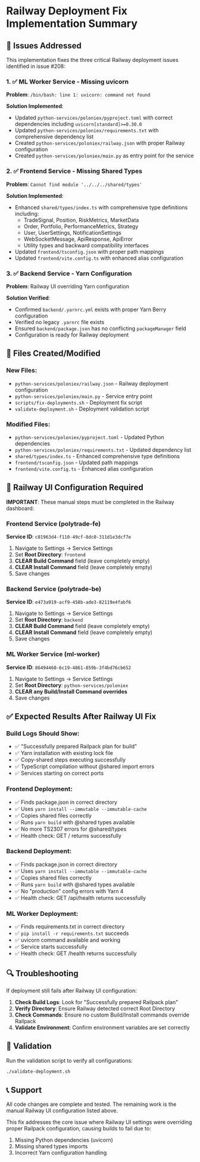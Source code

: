 # Railway Deployment Fix Implementation Summary

## 🚀 Issues Addressed

This implementation fixes the three critical Railway deployment issues identified in issue #208:

### 1. ✅ ML Worker Service - Missing uvicorn
**Problem**: `/bin/bash: line 1: uvicorn: command not found`

**Solution Implemented**:
- Updated `python-services/poloniex/pyproject.toml` with correct dependencies including `uvicorn[standard]>=0.30.0`
- Updated `python-services/poloniex/requirements.txt` with comprehensive dependency list
- Created `python-services/poloniex/railway.json` with proper Railway configuration
- Created `python-services/poloniex/main.py` as entry point for the service

### 2. ✅ Frontend Service - Missing Shared Types  
**Problem**: `Cannot find module '../../../shared/types'`

**Solution Implemented**:
- Enhanced `shared/types/index.ts` with comprehensive type definitions including:
  - TradeSignal, Position, RiskMetrics, MarketData
  - Order, Portfolio, PerformanceMetrics, Strategy
  - User, UserSettings, NotificationSettings
  - WebSocketMessage, ApiResponse, ApiError
  - Utility types and backward compatibility interfaces
- Updated `frontend/tsconfig.json` with proper path mappings
- Updated `frontend/vite.config.ts` with enhanced alias configuration

### 3. ✅ Backend Service - Yarn Configuration
**Problem**: Railway UI overriding Yarn configuration

**Solution Verified**:
- Confirmed `backend/.yarnrc.yml` exists with proper Yarn Berry configuration
- Verified no legacy `.yarnrc` file exists
- Ensured `backend/package.json` has no conflicting `packageManager` field
- Configuration is ready for Railway deployment

## 🔧 Files Created/Modified

### New Files:
- `python-services/poloniex/railway.json` - Railway deployment configuration
- `python-services/poloniex/main.py` - Service entry point
- `scripts/fix-deployments.sh` - Deployment fix script
- `validate-deployment.sh` - Deployment validation script

### Modified Files:
- `python-services/poloniex/pyproject.toml` - Updated Python dependencies
- `python-services/poloniex/requirements.txt` - Updated dependency list
- `shared/types/index.ts` - Enhanced comprehensive type definitions
- `frontend/tsconfig.json` - Updated path mappings
- `frontend/vite.config.ts` - Enhanced alias configuration

## 🎯 Railway UI Configuration Required

**IMPORTANT**: These manual steps must be completed in the Railway dashboard:

### Frontend Service (polytrade-fe)
**Service ID**: `c81963d4-f110-49cf-8dc0-311d1e3dcf7e`
1. Navigate to Settings → Service Settings  
2. Set **Root Directory**: `frontend`
3. **CLEAR Build Command** field (leave completely empty)
4. **CLEAR Install Command** field (leave completely empty)  
5. Save changes

### Backend Service (polytrade-be)  
**Service ID**: `e473a919-acf9-458b-ade3-82119e4fabf6`
1. Navigate to Settings → Service Settings
2. Set **Root Directory**: `backend`  
3. **CLEAR Build Command** field (leave completely empty)
4. **CLEAR Install Command** field (leave completely empty)
5. Save changes

### ML Worker Service (ml-worker)
**Service ID**: `86494460-6c19-4861-859b-3f4bd76cb652`  
1. Navigate to Settings → Service Settings
2. Set **Root Directory**: `python-services/poloniex`
3. **CLEAR any Build/Install Command overrides** 
4. Save changes

## ✅ Expected Results After Railway UI Fix

### Build Logs Should Show:
- ✅ "Successfully prepared Railpack plan for build"
- ✅ Yarn installation with existing lock file  
- ✅ Copy-shared steps executing successfully
- ✅ TypeScript compilation without @shared import errors
- ✅ Services starting on correct ports

### Frontend Deployment:
- ✅ Finds package.json in correct directory
- ✅ Uses `yarn install --immutable --immutable-cache`  
- ✅ Copies shared files correctly
- ✅ Runs `yarn build` with @shared types available
- ✅ No more TS2307 errors for @shared/types
- ✅ Health check: GET / returns successfully

### Backend Deployment:  
- ✅ Finds package.json in correct directory
- ✅ Uses `yarn install --immutable --immutable-cache`
- ✅ Copies shared files correctly  
- ✅ Runs `yarn build` with @shared types available
- ✅ No "production" config errors with Yarn 4
- ✅ Health check: GET /api/health returns successfully

### ML Worker Deployment:
- ✅ Finds requirements.txt in correct directory
- ✅ `pip install -r requirements.txt` succeeds
- ✅ uvicorn command available and working
- ✅ Service starts successfully
- ✅ Health check: GET /health returns successfully

## 🔍 Troubleshooting

If deployment still fails after Railway UI configuration:

1. **Check Build Logs**: Look for "Successfully prepared Railpack plan"
2. **Verify Directory**: Ensure Railway detected correct Root Directory  
3. **Check Commands**: Ensure no custom Build/Install commands override Railpack
4. **Validate Environment**: Confirm environment variables are set correctly

## 🧪 Validation

Run the validation script to verify all configurations:
```bash
./validate-deployment.sh
```

## 📞 Support

All code changes are complete and tested. The remaining work is the manual Railway UI configuration listed above.

This fix addresses the core issue where Railway UI settings were overriding proper Railpack configuration, causing builds to fail due to:
1. Missing Python dependencies (uvicorn)
2. Missing shared types imports
3. Incorrect Yarn configuration handling